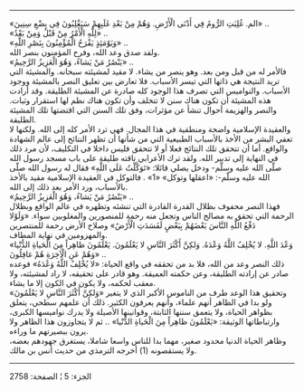 ------------------------------------------------------------------------

«الم. غُلِبَتِ الرُّومُ فِي أَدْنَى الْأَرْضِ. وَهُمْ مِنْ بَعْدِ غَلَبِهِمْ سَيَغْلِبُونَ فِي بِضْعِ سِنِينَ»
..  
«لِلَّهِ الْأَمْرُ مِنْ قَبْلُ وَمِنْ بَعْدُ» ..  
«وَيَوْمَئِذٍ يَفْرَحُ الْمُؤْمِنُونَ بِنَصْرِ اللَّهِ» ..  
ولقد صدق وعد الله، وفرح المؤمنون بنصر الله.  
«يَنْصُرُ مَنْ يَشاءُ، وَهُوَ الْعَزِيزُ الرَّحِيمُ» ..  
فالأمر له من قبل ومن بعد. وهو ينصر من يشاء. لا مقيد لمشيئته سبحانه.
والمشيئة التي تريد النتيجة هي ذاتها التي تيسر الأسباب. فلا تعارض بين
تعليق النصر بالمشيئة ووجود الأسباب. والنواميس التي تصرف هذا الوجود كله
صادرة عن المشيئة الطليقة. وقد أرادت هذه المشيئة أن تكون هناك سنن لا
تتخلف وأن تكون هناك نظم لها استقرار وثبات. والنصر والهزيمة أحوال تنشأ عن
مؤثرات، وفق تلك السنن التي اقتضتها تلك المشيئة الطليقة.  
والعقيدة الإسلامية واضحة ومنطقية في هذا المجال. فهي ترد الأمر كله إلى
الله. ولكنها لا تعفي البشر من الأخذ بالأسباب الطبيعية التي من شأنها أن
تظهر النتائج إلى عالم الشهادة والواقع. أما أن تتحقق تلك النتائج فعلا أو
لا تتحقق فليس داخلا في التكليف، لأن مرد ذلك في النهاية إلى تدبير الله.
ولقد ترك الأعرابي ناقته طليقة على باب مسجد رسول الله صلّى الله عليه وسلّم-
ودخل يصلي قائلا: «تَوَكَّلْتُ عَلَى اللَّهِ» فقال له رسول الله صلّى الله عليه وسلّم-:
«اعقلها وتوكل» «1» . فالتوكل في العقيدة الإسلامية مقيد بالأخذ بالأسباب،
ورد الأمر بعد ذلك إلى الله.  
«يَنْصُرُ مَنْ يَشاءُ، وَهُوَ الْعَزِيزُ الرَّحِيمُ» ..  
فهذا النصر محفوف بظلال القدرة القادرة التي تنشئه وتظهره في عالم الواقع
وبظلال الرحمة التي تحقق به مصالح الناس وتجعل منه رحمة للمنصورين
والمغلوبين سواء. «وَلَوْلا دَفْعُ اللَّهِ النَّاسَ بَعْضَهُمْ بِبَعْضٍ لَفَسَدَتِ الْأَرْضُ» وصلاح
الأرض رحمة للمنتصرين والمهزومين في نهاية المطاف.  
«وَعْدَ اللَّهِ. لا يُخْلِفُ اللَّهُ وَعْدَهُ. وَلكِنَّ أَكْثَرَ النَّاسِ لا يَعْلَمُونَ. يَعْلَمُونَ ظاهِراً مِنَ
الْحَياةِ الدُّنْيا وَهُمْ عَنِ الْآخِرَةِ هُمْ غافِلُونَ» ..  
ذلك النصر وعد من الله، فلا بد من تحققه في واقع الحياة: «لا يُخْلِفُ اللَّهُ
وَعْدَهُ» فوعده صادر عن إرادته الطليقة، وعن حكمته العميقة. وهو قادر على
تحقيقه، لا راد لمشيئته، ولا معقب لحكمه، ولا يكون في الكون إلا ما يشاء.  
وتحقيق هذا الوعد طرف من الناموس الأكبر الذي لا يتغير «وَلكِنَّ أَكْثَرَ النَّاسِ لا
يَعْلَمُونَ» ولو بدا في الظاهر أنهم علماء، وأنهم يعرفون الكثير. ذلك أن علمهم
سطحي، يتعلق بظواهر الحياة، ولا يتعمق سننها الثابتة، وقوانينها الأصيلة
ولا يدرك نواميسها الكبرى، وارتباطاتها الوثيقة: «يَعْلَمُونَ ظاهِراً مِنَ الْحَياةِ
الدُّنْيا» .. ثم لا يتجاوزون هذا الظاهر ولا يرون ببصيرتهم ما وراءه.  
وظاهر الحياة الدنيا محدود صغير، مهما بدا للناس واسعا شاملا، يستغرق
جهودهم بعضه، ولا يستقصونه (1) أخرجه الترمذي من حديث أنس بن مالك.

------------------------------------------------------------------------

الجزء: 5 ¦ الصفحة: 2758
